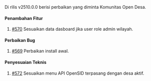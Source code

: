 Di rilis v2510.0.0 berisi perbaikan yang diminta Komunitas Open Desa.

#### Penambahan Fitur

1. [#570](https://github.com/OpenSID/pantau/issues/570) Sesuaikan data dasboard jika user role admin wilayah.
 
#### Perbaikan Bug

1. [#569](https://github.com/OpenSID/pantau/issues/569) Perbaikan install awal.

#### Penyesuaian Teknis

1. [#572](https://github.com/OpenSID/pantau/issues/572) Sesuaikan menu API OpenSID terpasang dengan desa aktif.
